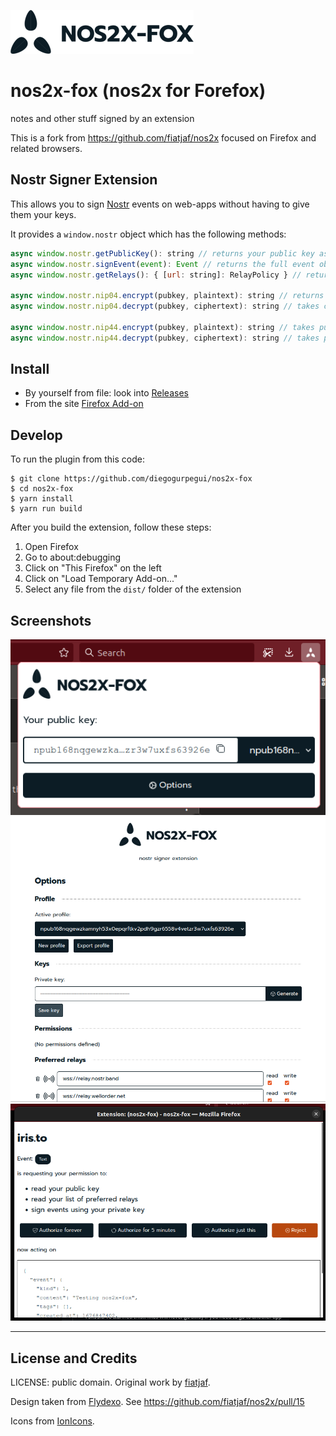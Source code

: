 ![](src/assets/logo/logotype.png)
# nos2x-fox (nos2x for Forefox)
notes and other stuff signed by an extension

This is a fork from https://github.com/fiatjaf/nos2x focused on Firefox and related browsers.

## Nostr Signer Extension

This allows you to sign [Nostr](https://github.com/fiatjaf/nostr) events on web-apps without having to give them your keys.

It provides a `window.nostr` object which has the following methods:

```javascript
async window.nostr.getPublicKey(): string // returns your public key as hex
async window.nostr.signEvent(event): Event // returns the full event object signed
async window.nostr.getRelays(): { [url: string]: RelayPolicy } // returns a map of relays

async window.nostr.nip04.encrypt(pubkey, plaintext): string // returns ciphertext+iv as specified in nip04
async window.nostr.nip04.decrypt(pubkey, ciphertext): string // takes ciphertext+iv as specified in nip04

async window.nostr.nip44.encrypt(pubkey, plaintext): string // takes pubkey, plaintext, returns ciphertext as specified in nip-44
async window.nostr.nip44.decrypt(pubkey, ciphertext): string // takes pubkey, ciphertext, returns plaintext as specified in nip-44
```

## Install

* By yourself from file: look into [Releases](https://github.com/diegogurpegui/nos2x-fox/releases)
* From the site [Firefox Add-on](https://addons.mozilla.org/en-US/firefox/addon/nos2x-fox/)

## Develop

To run the plugin from this code:

```
$ git clone https://github.com/diegogurpegui/nos2x-fox
$ cd nos2x-fox
$ yarn install
$ yarn run build
```

After you build the extension, follow these steps:
1. Open Firefox
2. Go to about:debugging
3. Click on "This Firefox" on the left
4. Click on "Load Temporary Add-on..."
5. Select any file from the `dist/` folder of the extension


## Screenshots

![](screenshots/screenshot_popup.png)
![](screenshots/screenshot_options.png)
![](screenshots/screenshot_prompt.png)

---

## License and Credits

LICENSE: public domain.
Original work by [fiatjaf](https://github.com/fiatjaf).

Design taken from [Flydexo](https://github.com/Flydexo). See https://github.com/fiatjaf/nos2x/pull/15

Icons from [IonIcons](https://ionic.io/ionicons).